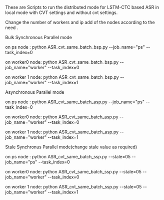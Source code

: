 
These are Scripts to run the distributed mode for LSTM-CTC based ASR in local mode with CVT settings and without cvt settings.

Change the number of workers and ip add of the nodes according to the need .


Bulk Synchronous Parallel mode

on ps node : python ASR_cvt_same_batch_bsp.py --job_name="ps" --task_index=0

on worker0 node: python ASR_cvt_same_batch_bsp.py --job_name="worker" --task_index=0

on worker 1 node: python ASR_cvt_same_batch_bsp.py --job_name="worker" --task_index=1



Asynchronous Parallel mode

on ps node : python ASR_cvt_same_batch_asp.py --job_name="ps" --task_index=0

on worker0 node: python ASR_cvt_same_batch_asp.py --job_name="worker" --task_index=0

on worker 1 node: python ASR_cvt_same_batch_asp.py --job_name="worker" --task_index=1




Stale Synchronus Parallel mode(change stale value as required)

on ps node : python ASR_cvt_same_batch_ssp.py --stale=05 --job_name="ps" --task_index=0

on worker0 node: python ASR_cvt_same_batch_ssp.py --stale=05 --job_name="worker" --task_index=0

on worker 1 node: python ASR_cvt_same_batch_ssp.py --stale=05 --job_name="worker" --task_index=1



